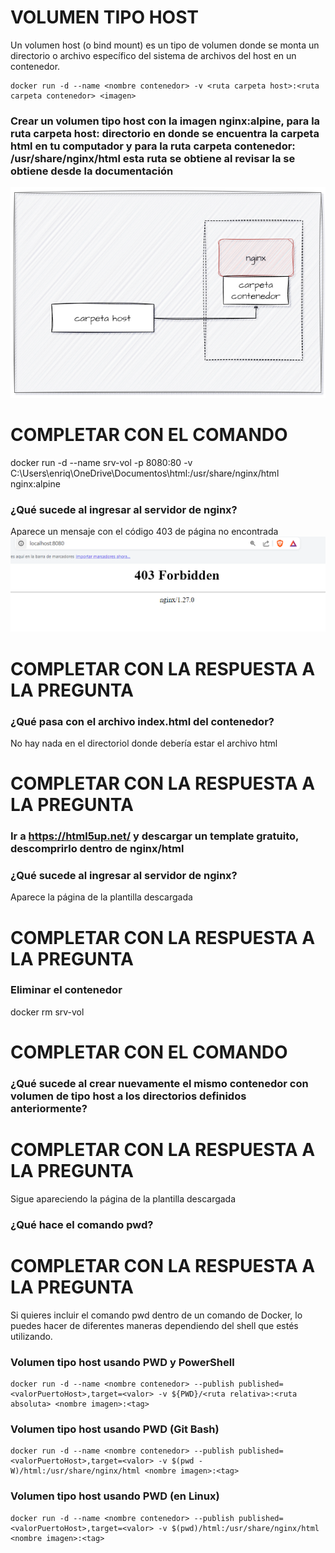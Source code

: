 # VOLUMEN TIPO HOST
Un volumen host (o bind mount) es un tipo de volumen donde se monta un directorio o archivo específico del sistema de archivos del host en un contenedor.

```
docker run -d --name <nombre contenedor> -v <ruta carpeta host>:<ruta carpeta contenedor> <imagen> 
```

### Crear un volumen tipo host con la imagen nginx:alpine, para la ruta carpeta host: directorio en donde se encuentra la carpeta html en tu computador y para la ruta carpeta contenedor: /usr/share/nginx/html esta ruta se obtiene al revisar la se obtiene desde la documentación
![Volúmenes](imagenes/volumen-host.PNG)
# COMPLETAR CON EL COMANDO

docker run -d --name srv-vol -p  8080:80 -v C:\Users\enriq\OneDrive\Documentos\html:/usr/share/nginx/html nginx:alpine

### ¿Qué sucede al ingresar al servidor de nginx?

Aparece un mensaje con el código 403 de página no encontrada
![alt text](image.png)

# COMPLETAR CON LA RESPUESTA A LA PREGUNTA

### ¿Qué pasa con el archivo index.html del contenedor?

No hay nada en el directoriol donde debería estar el archivo html

# COMPLETAR CON LA RESPUESTA A LA PREGUNTA

### Ir a https://html5up.net/ y descargar un template gratuito, descomprirlo dentro de nginx/html
### ¿Qué sucede al ingresar al servidor de nginx?

Aparece la página de la plantilla descargada
# COMPLETAR CON LA RESPUESTA A LA PREGUNTA

### Eliminar el contenedor

docker rm srv-vol
# COMPLETAR CON EL COMANDO

### ¿Qué sucede al crear nuevamente el mismo contenedor con volumen de tipo host a los directorios definidos anteriormente?
# COMPLETAR CON LA RESPUESTA A LA PREGUNTA
Sigue apareciendo la página de la plantilla descargada
### ¿Qué hace el comando pwd?
# COMPLETAR CON LA RESPUESTA A LA PREGUNTA
Si quieres incluir el comando pwd dentro de un comando de Docker, lo puedes hacer de diferentes maneras dependiendo del shell que estés utilizando.


### Volumen tipo host usando PWD y PowerShell
```
docker run -d --name <nombre contenedor> --publish published=<valorPuertoHost>,target=<valor> -v ${PWD}/<ruta relativa>:<ruta absoluta> <nombre imagen>:<tag> 
```

### Volumen tipo host usando PWD (Git Bash)

```
docker run -d --name <nombre contenedor> --publish published=<valorPuertoHost>,target=<valor> -v $(pwd -W)/html:/usr/share/nginx/html <nombre imagen>:<tag> 
```

### Volumen tipo host usando PWD (en Linux)

```
docker run -d --name <nombre contenedor> --publish published=<valorPuertoHost>,target=<valor> -v $(pwd)/html:/usr/share/nginx/html <nombre imagen>:<tag> 
```


